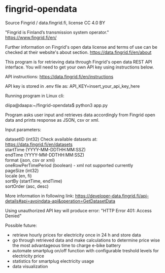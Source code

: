 # fingrid-opendata

Source Fingrid / data.fingrid.fi, license CC 4.0 BY

"Fingrid is Finland’s transmission system operator." https://www.fingrid.fi/en/

Further information on Fingrid's open data license and terms of use can be checked at their website's about section. https://data.fingrid.fi/en/about

This program is for retrieving data through Fingrid's open data REST API interface.
You will need to get your own API key using instructions below.

API instructions: https://data.fingrid.fi/en/instructions

API key is stored in .env file as: API_KEY=insert_your_api_key_here

Running program in Linux cli:

diipa@daapa:~/fingrid-opendata$ python3 app.py 

Program asks user input and retrieves data accordingly from Fingrid open data and prints response as JSON, csv or xml.

Input parameters:

datasetID (int32) Check available datasets at: https://data.fingrid.fi/en/datasets  
startTime (YYYY-MM-DDTHH:MM:SSZ)  
endTime (YYYY-MM-DDTHH:MM:SSZ)  
format (json, csv or xml)  
oneRowPerTimePeriod (boolean) - xml not supported currently  
pageSize (int32)  
locale (en, fi)  
sortBy (startTime, endTime)  
sortOrder (asc, desc)

More information in following link: https://developer-data.fingrid.fi/api-details#api=avoindata-api&operation=GetDatasetData


Using unauthorized API key will produce error: "HTTP Error 401: Access Denied"

Possible future:

- retrieve hourly prices for electricity once in 24 h and store data
- go through retrieved data and make calculations to determine price wise
  the most advantageous time to charge e-bike battery
- automate smartplug on/off function with configurable treshold levels for electricity price
- statistics for smartplug electricity usage
- data visualization

